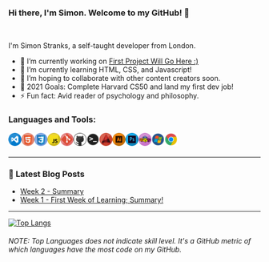 ### Hi there, I'm Simon. Welcome to my GitHub! 👋

<br>

I'm Simon Stranks, a self-taught developer from London.

- 🔭 I’m currently working on [First Project Will Go Here :)]()
- 🌱 I’m currently learning HTML, CSS, and Javascript!
- 👯 I’m hoping to collaborate with other content creators soon.
- 🥅 2021 Goals: Complete Harvard CS50 and land my first dev job!
- ⚡ Fun fact: Avid reader of psychology and philosophy.

### Languages and Tools:

<img align="left" alt="Visual Studio Code" width="26px" src="https://github.com/SStranks/MyFirstRepository/blob/master/Icons/VSCode2.png" />
<img align="left" alt="HTML5" width="26px" src="https://github.com/SStranks/MyFirstRepository/blob/master/Icons/HTML.png" />
<img align="left" alt="CSS3" width="26px" src="https://github.com/SStranks/MyFirstRepository/blob/master/Icons/CSS.png" />
<img align="left" alt="CSS3" width="26px" src="https://github.com/SStranks/MyFirstRepository/blob/master/Icons/JS.png" />
<img align="left" alt="Git" width="26px" src="https://github.com/SStranks/MyFirstRepository/blob/master/Icons/GIT.png" />
<img align="left" alt="GitHub" width="26px" src="https://github.com/SStranks/MyFirstRepository/blob/master/Icons/GitHub.png" />
<img align="left" alt="Terminal" width="26px" src="https://github.com/SStranks/MyFirstRepository/blob/master/Icons/Terminal.png" />
<img align="left" alt="Terminal" width="26px" src="https://github.com/SStranks/MyFirstRepository/blob/master/Icons/CAD.png" />
<img align="left" alt="Terminal" width="26px" src="https://github.com/SStranks/MyFirstRepository/blob/master/Icons/Ai.png" />
<img align="left" alt="Terminal" width="26px" src="https://github.com/SStranks/MyFirstRepository/blob/master/Icons/Ps.png" />
<img align="left" alt="Terminal" width="26px" src="https://github.com/SStranks/MyFirstRepository/blob/master/Icons/VBA.png" />
<img align="left" alt="CSS3" width="26px" src="https://github.com/SStranks/MyFirstRepository/blob/master/Icons/OS_Windows.png" />
<img align="left" alt="CSS3" width="26px" src="https://github.com/SStranks/MyFirstRepository/blob/master/Icons/Chrome.png" />

<br>
<br>

---

### 📕 Latest Blog Posts

<!-- BLOG-POST-LIST:START -->
- [Week 2 - Summary](https://dev.to/sstranks/week-2-summary-3kdd)
- [Week 1 - First Week of Learning; Summary!](https://dev.to/sstranks/week-1-first-week-of-learning-summary-2eo4)
<!-- BLOG-POST-LIST:END -->

---

[![Top Langs](https://github-readme-stats.vercel.app/api/top-langs/?username=SStranks&layout=compact)](https://github.com/SStranks/github-readme-stats)

###### NOTE: Top Languages does not indicate skill level. It's a GitHub metric of which languages have the most code on my GitHub.
